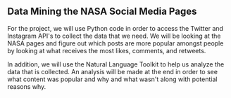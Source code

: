 ## Data Mining the NASA Social Media Pages

For the project, we will use Python code in order to access the Twitter and Instagram API's to collect the data that we need. We will be looking at the NASA pages and figure out which posts are more popular amongst people by looking at what receives the most likes, comments, and retweets.

In addition, we will use the Natural Language Toolkit to help us analyze the data that is collected. An analysis will be made at the end in order to see what content was popular and why and what wasn't along with potential reasons why.
